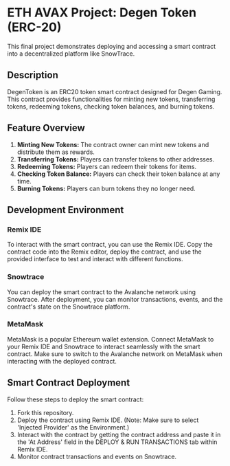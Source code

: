 # ETH AVAX Project: Degen Token (ERC-20)

This final project demonstrates deploying and accessing a smart contract into a decentralized platform like SnowTrace.

## Description

DegenToken is an ERC20 token smart contract designed for Degen Gaming. This contract provides functionalities for minting new tokens, transferring tokens, redeeming tokens, checking token balances, and burning tokens.

## Feature Overview

1. **Minting New Tokens:** The contract owner can mint new tokens and distribute them as rewards.
2. **Transferring Tokens:** Players can transfer tokens to other addresses.
3. **Redeeming Tokens:** Players can redeem their tokens for items.
4. **Checking Token Balance:** Players can check their token balance at any time.
5. **Burning Tokens:** Players can burn tokens they no longer need.

## Development Environment

### Remix IDE

To interact with the smart contract, you can use the Remix IDE. Copy the contract code into the Remix editor, deploy the contract, and use the provided interface to test and interact with different functions.

### Snowtrace

You can deploy the smart contract to the Avalanche network using Snowtrace. After deployment, you can monitor transactions, events, and the contract's state on the Snowtrace platform.

### MetaMask

MetaMask is a popular Ethereum wallet extension. Connect MetaMask to your Remix IDE and Snowtrace to interact seamlessly with the smart contract. Make sure to switch to the Avalanche network on MetaMask when interacting with the deployed contract.

## Smart Contract Deployment

Follow these steps to deploy the smart contract:

1. Fork this repository.
2. Deploy the contract using Remix IDE. (Note: Make sure to select 'Injected Provider' as the Environment.)
3. Interact with the contract by getting the contract address and paste it in the 'At Address' field in the DEPLOY & RUN TRANSACTIONS tab within Remix IDE.
4. Monitor contract transactions and events on Snowtrace.
